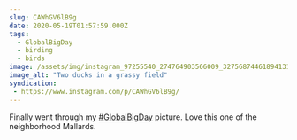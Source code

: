 ```yaml
---
slug: CAWhGV6lB9g
date: 2020-05-19T01:57:59.000Z
tags: 
  - GlobalBigDay
  - birding
  - birds
image: /assets/img/instagram_97255540_274764903566009_3275687446189413128_n_17893834657513195.jpg
image_alt: "Two ducks in a grassy field"
syndication:
 - https://www.instagram.com/p/CAWhGV6lB9g/
---
```


Finally went through my [#GlobalBigDay](/posts/tags/GlobalBigDay) picture. Love this one of the neighborhood Mallards.
